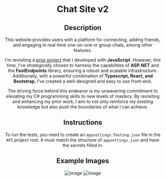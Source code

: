 <div align="center">
  
  # Chat Site v2
  ## Description
  
  This website provides users with a platform for connecting, adding friends, and engaging in real-time one-on-one or group chats, among other features.

  I'm revisiting a <a href="https://github.com/WeismanGitHub/Chat-Website" className="link-underline-primary">prior project</a> that I developed with <strong>JavaScript</strong>. However, this time, I've strategically chosen to harness the capabilities of <strong>ASP.NET</strong> and the <strong>FastEndpoints</strong> library, ensuring a robust and scalable infrastructure. Additionally, with a powerful combination of <strong>Typescript, React, and Bootstrap</strong>, I've created a well-designed and easy to use front-end.
  
  The driving force behind this endeavor is my unwavering commitment to elevating my C# programming skills to new levels of mastery. By revisiting and enhancing my prior work, I aim to not only reinforce my existing knowledge but also push the boundaries of what I can achieve.
  ## Instructions
  To run the tests, you need to create an `appsettings.Testing.json` file in the `API` project root. It must match the structure of `appsettings.json` and have the secrets filled in.
  ## Example Images
  ![image](https://github.com/WeismanGitHub/Chat-Site-v2/assets/102398620/ab3b3279-22a9-478e-a4d6-7b450df2bbd1)
  ![image](https://github.com/WeismanGitHub/Chat-Site-v2/assets/102398620/6b3943b5-177c-4b5e-accb-a25ab428ddef)
</div>
